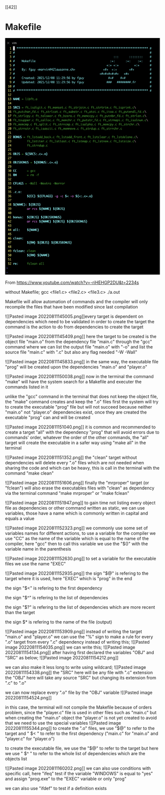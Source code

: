 [[42]]

# Makefile

![[Makefile.png]](../pictures/Makefile.png)

From https://www.youtube.com/watch?v=-riHEHGP2DU&t=2234s

without Makefile;
gcc <file1.c> <file2.c> <file3.c>
./a.out

Makefile will allow automation of commands and the compiler will only recompile the files that have been modified since last compilation

![[Pasted image 20220811145005.png]]every target is dependent on dependencies which need to be validated in order to create the target
the command is the action to do from dependencies to create the target

![[Pasted image 20220811145409.png]]
here the target to be created is the object file "main.o" from the dependency file "main.c" through the "gcc" command where we can list the output file "main.o" with "-o" and list the source file "main.c" with ".c" but also any flag needed "-W -Wall"

![[Pasted image 20220811145833.png]]
in the same way, the executable file "prog" will be created upon the dependencies "main.o" and "player.o"

![[Pasted image 20220811150038.png]]
now in the terminal the command "make" will have the system search for a Makefile and executer the commands listed in it

unlike the "gcc" command in the terminal that does not keep the object file, the "make" command creates and keep the ".o" files
first the system will try to create the executable "prog" file but will not succeed because neither "main.o" not "player.o" dependencies exist, once they are created the executable "prog" can and will be created

![[Pasted image 20220811151040.png]]
it is common and recommended to create a target "all" with the dependency "prog" that will avoid errors due to commands' order, whatever the order of the other commands, the "all" target will create the executable in a safer way using "make all" in the terminal

![[Pasted image 20220811151352.png]]
the "clean" target without dependencies will delete every ".o" files which are not needed when sharing the code and which can be heavy, this is call in the terminal with the command "make clean"

![[Pasted image 20220811151606.png]]
finally the "mrproper" target (or "fclean") will also erase the executables files with "clean" as dependency via the terminal command "make mrproper" or "make fclean"

![[Pasted image 20220811151947.png]]
to gain time not listing every object file as dependencies or other command written as static, we can use variables, those have a name which is commonly written in capital and equals a value

![[Pasted image 20220811152323.png]]
we commonly use some set of variables names for different actions, to use a variable for the compiler we use "CC"  as the name of the variable which is equal to the name of the compiler, here "gcc"
then to call this variable we use the "$()" with the variable name in the parenthesis

![[Pasted image 20220811152630.png]]
to set a variable for the executable files we use the name "EXEC"

![[Pasted image 20220811152935.png]]
the sign "$@" is refering to the target where it is used, here "EXEC" which is "prog" in the end

the sign "$<" is refering to the first dependency

the sign "$^" is refering to the list of dependencies

the sign "$?" is refering to the list of dependencies which are more recent than the target

the sign $* is refering to the name of the file (output)

![[Pasted image 20220811153909.png]]
instead of writing the target "main.o" and "player.o" we can use the "%" sign to make a rule for every ".o" target from every ".c" dependency
instead of writing this;
![[Pasted image 20220811154035.png]]
we can write this;
![[Pasted image 20220811154134.png]]
after having first declared the variables "OBJ" and "SRC" as below;
![[Pasted image 20220811154212.png]]

we can also make it less long to write using wildcard;
![[Pasted image 20220811154338.png]]
the "SRC" here will be any file with ".c" extension
the "OBJ" here will take any source "SRC" but changing its extension from ".c" to ".o"

we can now replace every ".o" file by the "OBJ" variable
![[Pasted image 20220811154524.png]]

in this case, the terminal will not compile the Makefile because of orders problem, since the "player.c" file is used in other files such as "main.c" but when creating the "main.o" object the "player.o" is not yet created
to avoid that we need to use the special variables
![[Pasted image 20220811155344.png]]
to create the ".o" files, we use "$@" to refer to the target and " $< " to refer to the first dependency ("main.c" for "main.o" and "player.c" for "player.o")

to create the executable file, we use the "$@" to refer to the target but here we use " $^ " to refer to the whole list of dependencies which are the objects list

![[Pasted image 20220811160202.png]]
we can also use conditions with specific call, here "ifeq" test if  the variable "WINDOWS" is equal to "yes" and assign "prog.exe" to the "EXEC" variable or only "prog"

we can also use "ifdef" to test if a definition exists